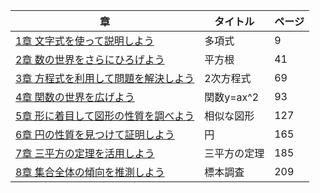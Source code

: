 |章|タイトル|ページ|
|---|---|---|
|	[1章	文字式を使って説明しよう]()	|	多項式		|	9	|
|	[2章	数の世界をさらにひろげよう]()	|	平方根		|	41	|
|	[3章	方程式を利用して問題を解決しよう]()|	2次方程式		|	69	|
|	[4章	関数の世界を広げよう]()	|	関数y=ax^2		|	93	|
|	[5章	形に着目して図形の性質を調べよう](/materials/3rd/chap-3-5.md)	|	相似な図形		|	127	|
|	[6章	円の性質を見つけて証明しよう]()	|	円	|	165	|
|	[7章	三平方の定理を活用しよう]()	|	三平方の定理	|	185	|
|	[8章	集合全体の傾向を推測しよう]()	|	標本調査	|	209	|
